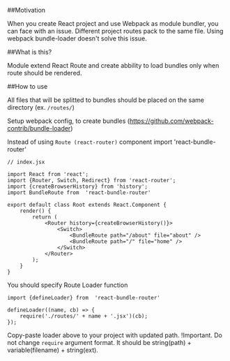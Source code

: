 ##Motivation

When you create React project and use Webpack as module bundler, you can face with an issue. Different project routes pack to the same file. Using webpack bundle-loader doesn't solve this issue.

##What is this?

Module extend React Route and create abbility to load bundles only when route should be rendered. 

##How to use

All files that will be splitted to bundles should be placed on the same directory (ex. `/routes/`)

Setup webpack config, to create bundles (https://github.com/webpack-contrib/bundle-loader)

Instead of using `Route (react-router)` component import 'react-bundle-router'

```
// index.jsx

import React from 'react';
import {Router, Switch, Redirect} from 'react-router';
import {createBrowserHistory} from 'history';
import BundleRoute from  'react-bundle-router'

export default class Root extends React.Component {
    render() {
        return (
            <Router history={createBrowserHistory()}>
                <Switch>
                    <BundleRoute path="/about" file="about" />
                    <BundleRoute path="/" file="home" />
                </Switch>
            </Router>
        );
    }
}
```

You should specify Route Loader function

```
import {defineLoader} from  'react-bundle-router'

defineLoader((name, cb) => {
    require('./routes/' + name + '.jsx')(cb); 
});

```

Copy-paste loader above to your project with updated path. !Important. Do not change `require` argument format. It should be string(path) + variable(filename) + string(ext). 
